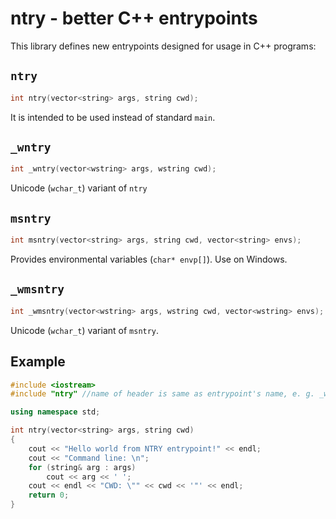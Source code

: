 # ntry - better C++ entrypoints

This library defines new entrypoints designed for usage in C++ programs:

## `ntry`
```cpp
int ntry(vector<string> args, string cwd);
```
It is intended to be used instead of standard `main`.

## `_wntry`
```cpp
int _wntry(vector<wstring> args, wstring cwd);
```
Unicode (`wchar_t`) variant of `ntry`

## `msntry`
```cpp
int msntry(vector<string> args, string cwd, vector<string> envs);
```
Provides environmental variables (`char* envp[]`). Use on Windows.

## `_wmsntry`
```cpp
int _wmsntry(vector<wstring> args, wstring cwd, vector<wstring> envs);
```
Unicode (`wchar_t`) variant of `msntry`.

## Example
```cpp
#include <iostream>
#include "ntry" //name of header is same as entrypoint's name, e. g. _wntry declares _wntry entrypoint

using namespace std;

int ntry(vector<string> args, string cwd)
{
    cout << "Hello world from NTRY entrypoint!" << endl;
    cout << "Command line: \n";
    for (string& arg : args)
        cout << arg << ' ';
    cout << endl << "CWD: \"" << cwd << '"' << endl;
    return 0;
}
```